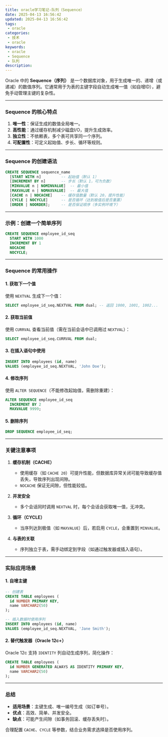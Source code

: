 ```yaml
---
title: oracle学习笔记-队列（Sequence）
date: 2025-04-13 16:56:42
updated: 2025-04-13 16:56:42
tags:
 - oracle
categories:
 - 技术
 - oracle
keywords:
 - oracle
 - Sequence
 - 队列
description:
---
```

Oracle 中的 **Sequence（序列）** 是一个数据库对象，用于生成唯一的、递增（或递减）的数值序列。它通常用于为表的主键字段自动生成唯一值（如自增ID），避免手动管理主键的复杂性。

---

### **Sequence 的核心特点**
1. **唯一性**：保证生成的数值全局唯一。
2. **高性能**：通过缓存机制减少磁盘I/O，提升生成效率。
3. **独立性**：不依赖表，多个表可共享同一个序列。
4. **可配置性**：可定义起始值、步长、循环等规则。

---

### **Sequence 的创建语法**
```sql
CREATE SEQUENCE sequence_name
  [START WITH n]         -- 起始值（默认 1）
  [INCREMENT BY n]       -- 步长（默认 1，可为负数）
  [MINVALUE n | NOMINVALUE]  -- 最小值
  [MAXVALUE n | NOMAXVALUE]  -- 最大值
  [CACHE n | NOCACHE]    -- 缓存值数量（默认 20，提升性能）
  [CYCLE | NOCYCLE]      -- 是否循环（达到极值后是否重置）
  [ORDER | NOORDER];     -- 是否保证顺序（多实例环境下）
```

---

### **示例：创建一个简单序列**
```sql
CREATE SEQUENCE employee_id_seq
  START WITH 1000
  INCREMENT BY 1
  NOCACHE
  NOCYCLE;
```

---

### **Sequence 的常用操作**
#### 1. **获取下一个值**
使用 `NEXTVAL` 生成下一个值：
```sql
SELECT employee_id_seq.NEXTVAL FROM dual; -- 返回 1000, 1001, 1002...
```

#### 2. **获取当前值**
使用 `CURRVAL` 查看当前值（需在当前会话中已调用过 `NEXTVAL`）：
```sql
SELECT employee_id_seq.CURRVAL FROM dual;
```

#### 3. **在插入语句中使用**
```sql
INSERT INTO employees (id, name) 
VALUES (employee_id_seq.NEXTVAL, 'John Doe');
```

#### 4. **修改序列**
使用 `ALTER SEQUENCE`（不能修改起始值，需删除重建）：
```sql
ALTER SEQUENCE employee_id_seq 
  INCREMENT BY 2
  MAXVALUE 9999;
```

#### 5. **删除序列**
```sql
DROP SEQUENCE employee_id_seq;
```

---

### **关键注意事项**
1. **缓存机制（CACHE）**  
   - 使用缓存（如 `CACHE 20`）可提升性能，但数据库异常关闭可能导致缓存值丢失，导致序列出现间隙。
   - `NOCACHE` 保证无间隙，但性能较低。

2. **并发安全**  
   - 多个会话同时调用 `NEXTVAL` 时，每个会话会获取唯一值，无冲突。

3. **循环（CYCLE）**  
   - 当序列达到极值（如 `MAXVALUE`）后，若启用 `CYCLE`，会重置到 `MINVALUE`。

4. **与表的关联**  
   - 序列独立于表，需手动绑定到字段（如通过触发器或插入语句）。

---

### **实际应用场景**
#### 1. **自增主键**
```sql
-- 创建表
CREATE TABLE employees (
  id NUMBER PRIMARY KEY,
  name VARCHAR2(50)
);

-- 插入数据时使用序列
INSERT INTO employees (id, name) 
VALUES (employee_id_seq.NEXTVAL, 'Jane Smith');
```

#### 2. **替代触发器（Oracle 12c+）**
Oracle 12c 支持 `IDENTITY` 列自动生成序列，简化操作：
```sql
CREATE TABLE employees (
  id NUMBER GENERATED ALWAYS AS IDENTITY PRIMARY KEY,
  name VARCHAR2(50)
);
```

---

### **总结**
- **适用场景**：主键生成、唯一编号生成（如订单号）。
- **优点**：高效、简单、并发安全。
- **缺点**：可能产生间隙（如事务回滚、缓存丢失时）。

合理配置 `CACHE`、`CYCLE` 等参数，结合业务需求选择是否使用序列。